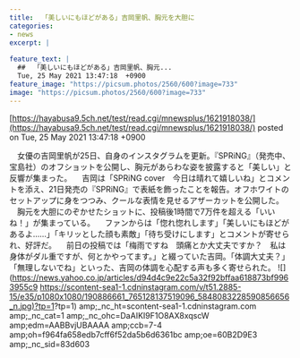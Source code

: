 ```yaml
---
title:  「美しいにもほどがある」吉岡里帆、胸元を大胆に  
categories:
- news
excerpt: |
  
feature_text: |
  ##  「美しいにもほどがある」吉岡里帆、胸元...
  Tue, 25 May 2021 13:47:18  +0900
feature_image: "https://picsum.photos/2560/600?image=733"
image: "https://picsum.photos/2560/600?image=733"
---
```


[https://hayabusa9.5ch.net/test/read.cgi/mnewsplus/1621918038/](https://hayabusa9.5ch.net/test/read.cgi/mnewsplus/1621918038/)
posted on Tue, 25 May 2021 13:47:18  +0900

<!--more-->

　女優の吉岡里帆が25日、自身のインスタグラムを更新。『SPRiNG』（発売中、宝島社）のオフショットを公開し、胸元があらわな姿を披露すると「美しい」と反響が集まった。 　吉岡は「SPRiNG cover　今日は晴れて嬉しいね」とコメントを添え、21日発売の『SPRiNG』で表紙を飾ったことを報告。オフホワイトのセットアップに身をつつみ、クールな表情を見せるアザーカットを公開した。 　胸元を大胆にのぞかせたショットに、投稿後1時間で7万件を超える「いいね！」が集まっている。 　ファンからは「惚れ惚れします」「美しいにもほどがあるよ……」「キリッとした顔も素敵」「待ち受けにします」とコメントが寄せられ、好評だ。 　前日の投稿では「梅雨ですね　頭痛とか大丈夫ですか？　私は身体がダル重ですが、何とかやってます。」と綴っていた吉岡。「体調大丈夫？」「無理しないでね」といった、吉岡の体調を心配する声も多く寄せられた。 ![](https://news.yahoo.co.jp/articles/d94d4c9e22c5a32f92bffaa618873bf9963955c9 [https://scontent-sea1-1.cdninstagram.com/v/t51.2885-15/e35/p1080x1080/190886661_765128137519096_5848083228590856656_n.jpg)?tp=1](https://scontent-sea1-1.cdninstagram.com/v/t51.2885-15/e35/p1080x1080/190886661_765128137519096_5848083228590856656_n.jpg)?tp=1) amp;_nc_ht=scontent-sea1-1.cdninstagram.com amp;_nc_cat=1 amp;_nc_ohc=DaAIKI9F1O8AX8xqscW amp;edm=AABBvjUBAAAA amp;ccb=7-4 amp;oh=f964fa658edb7cff6f52da5b6d6361bc amp;oe=60B2D9E3 amp;_nc_sid=83d603
